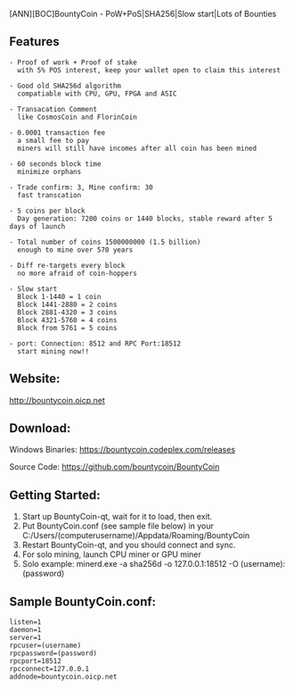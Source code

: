 [ANN][BOC]BountyCoin - PoW+PoS|SHA256|Slow start|Lots of Bounties


## Features

    - Proof of work + Proof of stake
      with 5% POS interest, keep your wallet open to claim this interest
      
    - Good old SHA256d algorithm
      compatiable with CPU, GPU, FPGA and ASIC
      
    - Transacation Comment
      like CosmosCoin and FlorinCoin
      
    - 0.0001 transaction fee
      a small fee to pay
      miners will still have incomes after all coin has been mined
      
    - 60 seconds block time
      minimize orphans
      
    - Trade confirm: 3, Mine confirm: 30
      fast transcation
      
    - 5 coins per block
      Day generation: 7200 coins or 1440 blocks, stable reward after 5 days of launch
      
    - Total number of coins 1500000000 (1.5 billion)
      enough to mine over 570 years
    
    - Diff re-targets every block
      no more afraid of coin-hoppers
      
    - Slow start
      Block 1-1440 = 1 coin
      Block 1441-2880 = 2 coins
      Block 2881-4320 = 3 coins
      Block 4321-5760 = 4 coins
      Block from 5761 = 5 coins
    
    - port: Connection: 8512 and RPC Port:18512 
      start mining now!!


## Website:

http://bountycoin.oicp.net


## Download:

Windows Binaries:
https://bountycoin.codeplex.com/releases

Source Code:
https://github.com/bountycoin/BountyCoin


## Getting Started:

1. Start up BountyCoin-qt, wait for it to load, then exit.
2. Put BountyCoin.conf (see sample file below) in your C:/Users/(computerusername)/Appdata/Roaming/BountyCoin
3. Restart BountyCoin-qt, and you should connect and sync.
4. For solo mining, launch CPU miner or GPU miner
5. Solo example: minerd.exe -a sha256d -o 127.0.0.1:18512 -O (username):(password)


## Sample BountyCoin.conf:

    listen=1
    daemon=1
    server=1
    rpcuser=(username)
    rpcpassword=(password)
    rpcport=18512
    rpcconnect=127.0.0.1
    addnode=bountycoin.oicp.net
